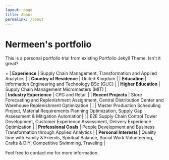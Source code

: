 ```yaml
---
layout: page
title: About
permalink: /about
---
```


# Nermeen's portfolio 

This is a personal portfolio trial from existing Portfolio Jekyll Theme. Isn't it great?


=
| **Experience**           | Supply Chain Management, Transformation and Applied Analytics                                                                   |
| **Country of Residence** | United Kingdom                                                                                                                  |
| **Education**            | Information Engineering and Technology BSc (GUC)                                                                                |
| **Higher Education**     | Supply Chain Management Micromasters (MIT)                                                                                      |      
| **Industry Experience**  | CPG and Retail                                                                                                                  |
| **Recent Projects**      | Store Forecasting and Replenishment Assignment, Central Distribution Center and Warehouse Replenishment Optimization            |
|                          | Master Production Scheduling Project, Material Requirements Planning Optimization, Supply Gap Assessment & Mitigation Automation|
|                          | E2E Supply Chain Control Tower Development, Customer Experience Assessment, Delivery Experience Optimization                    |
| **Professional Goals**   | People Development and Business Transformation through Applied Analytics                                                        |
| **Personal Interests**   | Quality time with Family & Friends, Spiritual Balance, Social Work Volunteering, Crafts & DIY, Competitive Swimming, Traveling  |


Feel free to contact me for more information.


